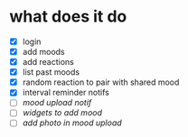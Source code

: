 # what does it do

- [x] login
- [x] add moods
- [x] add reactions
- [x] list past moods
- [x] random reaction to pair with shared mood
- [x] interval reminder notifs
- [ ] *mood upload notif*
- [ ] *widgets to add mood*
- [ ] *add photo in mood upload*
